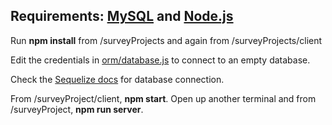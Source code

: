 ## Requirements: [MySQL](https://dev.mysql.com/downloads/mysql/) and [Node.js](https://nodejs.org/en/)

Run **npm install** from /surveyProjects and again from /surveyProjects/client

Edit the credentials in [orm/database.js](orm/database.js) to connect to an empty database.

Check the [Sequelize docs](https://sequelize.org/docs/v6/getting-started/#connecting-to-a-database) for database connection.

From /surveyProject/client, **npm start**. Open up another terminal and from /surveyProject, **npm run server**.
